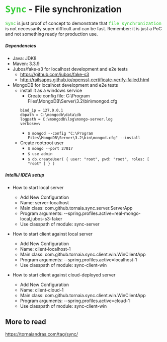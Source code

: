 # <tt style="color:limegreen">Sync</tt> - File synchronization

<tt style="color:limegreen">Sync</tt> is just proof of concept to demonstrate that <tt style="color:limegreen">file synchronization</tt> is not necessarily super difficult and can be fast.
Remember: it is just a PoC and not something ready for production use.

##### Dependencies

* Java: JDK8
* Maven: 3.3.9
* Jubos/fake-s3 for localhost development and e2e tests
	* https://github.com/jubos/fake-s3
	* http://railsapps.github.io/openssl-certificate-verify-failed.html
* MongoDB for localhost development and e2e tests
	* install it as a windows service
	    * Create config file: C:\Program Files\MongoDB\Server\3.2\bin\mongod.cfg
	   	~~~
		bind_ip = 127.0.0.1
		dbpath = C:\mongodb\data\db
		logpath = C:\mongodb\log\mongo-server.log
		verbose=v
		~~~
	    * `$ mongod --config "C:\Program Files\MongoDB\Server\3.2\bin\mongod.cfg" --install`
	* Create root:root user
	    * `$ mongo --port 27017`
	    * `$ use admin`
	    * `$ db.createUser( { user: "root", pwd: "root", roles: [ "root" ] } )`
	
##### IntelliJ IDEA setup

* How to start local server
    * Add New Configuration
	* Name: server-localhost
	* Main class: com.github.tornaia.sync.server.ServerApp
	* Program arguments: --spring.profiles.active=real-mongo-local,jubos-s3-faker
	* Use classpath of module: sync-server
	
* How to start client against local server
    * Add New Configuration
	* Name: client-localhost-1
	* Main class: com.github.tornaia.sync.client.win.WinClientApp
	* Program arguments: --spring.profiles.active=localhost-1
	* Use classpath of module: sync-client-win

* How to start client against cloud-deployed server
    * Add New Configuration
	* Name: client-cloud-1
	* Main class: com.github.tornaia.sync.client.win.WinClientApp
	* Program arguments: --spring.profiles.active=cloud-1
	* Use classpath of module: sync-client-win

## More to read

https://tornaiandras.com/tag/sync/

